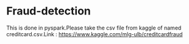 # Fraud-detection
This is done in pyspark.Please take the csv file from kaggle of named creditcard.csv.Link : https://www.kaggle.com/mlg-ulb/creditcardfraud

